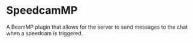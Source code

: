 # SpeedcamMP
A BeamMP plugin that allows for the server to send messages to the chat when a speedcam is triggered.
